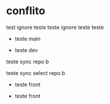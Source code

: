 # conflito

test ignore
teste
teste ignore
teste
teste
 
* teste main

* teste dev

teste sync repo b

teste sync select repo b

* teste front

- teste front
